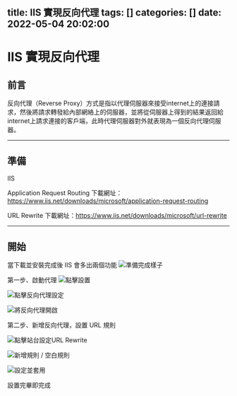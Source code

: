 title: IIS 實現反向代理
tags: []
categories: []
date: 2022-05-04 20:02:00
---
# IIS 實現反向代理


## 前言

反向代理（Reverse Proxy）方式是指以代理伺服器來接受internet上的連接請求，然後將請求轉發給內部網絡上的伺服器，並將從伺服器上得到的結果返回給internet上請求連接的客戶端，此時代理伺服器對外就表現為一個反向代理伺服器。

---

## 準備

IIS

Application Request Routing
下載網址：https://www.iis.net/downloads/microsoft/application-request-routing

URL Rewrite
下載網址：https://www.iis.net/downloads/microsoft/url-rewrite

---

## 開始

當下載並安裝完成後 IIS 會多出兩個功能
![準備完成樣子](1651667908894_new.jpg)


第一步、啟動代理
![點擊設置](1651667908894_1.jpg)

![點擊反向代理設定](1651668036918_2.jpg)

![將反向代理開啟](1651668062343_3.jpg)

第二步、新增反向代理，設置 URL 規則

![點擊站台設定URL Rewrite](1651668152705_1.jpg)

![新增規則 / 空白規則](1651668152705_2.jpg)

![設定並套用](1651668152705_3.jpg)

設置完畢即完成